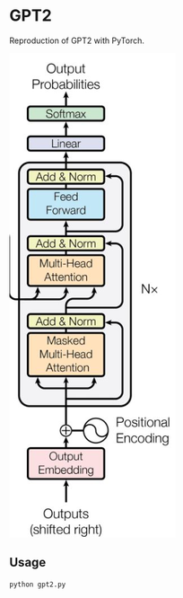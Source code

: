 # GPT2

Reproduction of GPT2 with PyTorch.

![img](./img/image.png)

## Usage

```bash
python gpt2.py
```